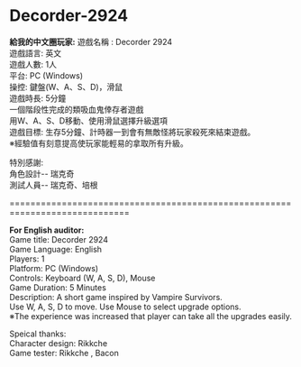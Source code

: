 # Decorder-2924
  **給我的中文圈玩家:**
  遊戲名稱 : Decorder 2924  
  遊戲語言: 英文  
  遊戲人數: 1人  
  平台: PC (Windows)  
  操控: 鍵盤(W、A、S、D)，滑鼠  
  遊戲時長: 5分鐘  
  一個階段性完成的類吸血鬼倖存者遊戲  
  用W、A、S、D移動、使用滑鼠選擇升級選項  
  遊戲目標: 生存5分鐘、計時器一到會有無敵怪將玩家殺死來結束遊戲。  
  ※經驗值有刻意提高使玩家能輕易的拿取所有升級。  

  特別感謝:  
  角色設計-- 瑞克奇  
  測試人員-- 瑞克奇、培根  

  =============================================================================  

  **For English auditor:**  
  Game title: Decorder 2924  
  Game Language: English  
  Players: 1  
  Platform: PC (Windows)  
  Controls: Keyboard (W, A, S, D), Mouse  
  Game Duration: 5 Minutes  
  Description: A short game inspired by Vampire Survivors.  
  Use W, A, S, D to move. Use Mouse to select upgrade options.  
  ※The experience was increased that player can take all the upgrades easily.  

  Speical thanks:  
  Character design: Rikkche  
  Game tester: Rikkche , Bacon  

